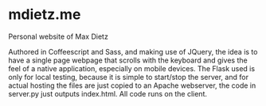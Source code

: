 mdietz.me
==========

Personal website of Max Dietz

Authored in Coffeescript and Sass, and making use of JQuery, the idea is to have a single page webpage that scrolls with the keyboard and gives the feel of a native application, especially on mobile devices.  The Flask used is only for local testing, because it is simple to start/stop the server, and for actual hosting the files are just copied to an Apache webserver, the code in server.py just outputs index.html.  All code runs on the client.
